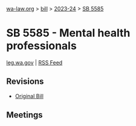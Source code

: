 [wa-law.org](/) > [bill](/bill/) > [2023-24](/bill/2023-24/) > [SB 5585](/bill/2023-24/sb/5585/)

# SB 5585 - Mental health professionals
[leg.wa.gov](https://app.leg.wa.gov/billsummary?BillNumber=5585&Year=2023&Initiative=false) | [RSS Feed](./rss.xml)

## Revisions
* [Original Bill](1/)

## Meetings
